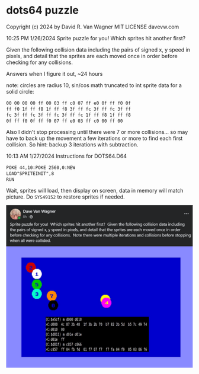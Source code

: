 # dots64 puzzle #

Copyright (c) 2024 by David R. Van Wagner 
MIT LICENSE
davevw.com

10:25 PM 1/26/2024  Sprite puzzle for you!  Which sprites hit another first?

Given the following collision data including the pairs of signed x, y speed in pixels, and detail that the sprites are each moved once in order before checking for any collisions.

Answers when I figure it out, ~24 hours

note: circles are radius 10, sin/cos math truncated to int sprite data for a solid circle: 

```
00 00 00 00 ff 00 03 ff c0 07 ff e0 0f ff f0 0f 
ff f0 1f ff f8 1f ff f8 3f ff fc 3f ff fc 3f ff 
fc 3f ff fc 3f ff fc 3f ff fc 1f ff f8 1f ff f8 
0f ff f0 0f ff f0 07 ff e0 03 ff c0 00 ff 00
```

Also I didn't stop processing until there were 7 or more collisions... so may have to back up the movement a few iterations or more to find each first collision.  So hint: backup 3 iterations with subtraction.

10:13 AM 1/27/2024 Instructions for DOTS64.D64

```
POKE 44,10:POKE 2560,0:NEW
LOAD"SPRITEINIT",8
RUN
```

Wait, sprites will load, then display on screen, data in memory will match picture.   Do ``SYS49152`` to restore sprites if needed.

![puzzle](puzzle.png)